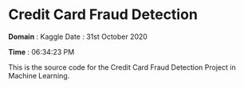 # Credit Card Fraud Detection

**Domain** : Kaggle Date : 31st October 2020 

**Time** : 06:34:23 PM


This is the source code for the Credit Card Fraud Detection Project in Machine Learning.
